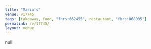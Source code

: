 ```yaml
---
title: "Maria's"
venue: v17745
tags: [takeaway, food, "fhrs:662455", restaurant, "fhrs:868035"]
permalink: /v/17745/
layout: venue
---
```

null